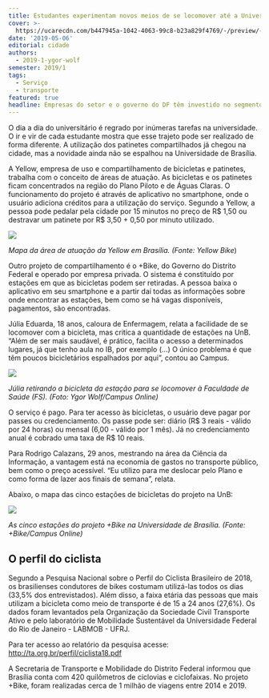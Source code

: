 ```yaml
---
title: Estudantes experimentam novos meios de se locomover até a Universidade
cover: >-
  https://ucarecdn.com/b447945a-1042-4063-99c8-b23a829f4769/-/preview/-/rotate/90/
date: '2019-05-06'
editorial: cidade
authors:
  - 2019-1-ygor-wolf
semester: 2019/1
tags:
  - Serviço
  - transporte
featured: true
headline: Empresas do setor e o governo do DF têm investido no segmento de bicicletas
---
```

O dia a dia do universitário é regrado por inúmeras tarefas na universidade. O ir e vir de cada estudante mostra que esse trajeto pode ser realizado de forma diferente. A utilização dos patinetes compartilhados já chegou na cidade, mas a novidade ainda não se espalhou na Universidade de Brasília. 

A Yellow, empresa de uso e compartilhamento de bicicletas e patinetes, trabalha com o conceito de áreas de atuação. As bicicletas e os patinetes ficam concentrados na região do Plano Piloto e de Águas Claras. O funcionamento do projeto é através de aplicativo no smartphone, onde o usuário adiciona créditos para a utilização do serviço. Segundo a Yellow, a pessoa pode pedalar pela cidade por 15 minutos no preço de R$ 1,50 ou destravar um patinete por R$ 3,50 + 0,50 por minuto utilizado. 

![](https://ucarecdn.com/cad8709c-e79c-4c63-8049-f1321b6a07b4/)

_Mapa da área de atuação da Yellow em Brasília. (Fonte: Yellow Bike_)

Outro projeto de compartilhamento é o +Bike, do Governo do Distrito Federal e operado por empresa privada. O sistema é constituído por estações em que as bicicletas podem ser retiradas. A pessoa baixa o aplicativo em seu smartphone e a partir daí todas as informações sobre onde encontrar as estações, bem como se há vagas disponíveis, pagamentos, são encontradas.

Júlia Eduarda, 18 anos, caloura de Enfermagem, relata a facilidade de se locomover com a bicicleta, mas critica a quantidade de estações na UnB. “Além de ser mais saudável, é prático, facilita o acesso a determinados lugares, já que tenho aula no IB, por exemplo (…) O único problema é que têm poucos bicicletários espalhados por aqui”, contou ao Campus. 

![](https://ucarecdn.com/83fe8afb-e445-4793-8a04-79078ae339ce/)

_Júlia retirando a bicicleta da estação para se locomover à Faculdade de Saúde (FS). (Foto: Ygor Wolf/Campus Online)_

O serviço é pago. Para ter acesso às bicicletas, o usuário deve pagar por passes ou credenciamento. Os passe pode ser: diário (R$ 3 reais - válido por 24 horas) ou mensal (6,00 - válido por 1 mês). Já no credenciamento anual é cobrado uma taxa de R$ 10 reais. 

Para Rodrigo Calazans, 29 anos, mestrando na área da Ciência da Informação, a vantagem está na economia de gastos no transporte público, bem como o preço acessível. “Eu utilizo para me deslocar pelo Plano e como forma de lazer aos finais de semana”, relata.

Abaixo, o mapa das cinco estações de bicicletas do projeto na UnB:

![](https://ucarecdn.com/cf2e7913-143b-4d4a-8293-bbc6a913d122/)

_As cinco estações do projeto +Bike na Universidade de Brasília. (Fonte: +Bike/Campus Online)_

## O perfil do ciclista

Segundo a Pesquisa Nacional sobre o Perfil do Ciclista Brasileiro de 2018, os brasilienses condutores de bikes costumam utilizá-las todos os dias (33,5% dos entrevistados). Além disso, a faixa etária das pessoas que mais utilizam a bicicleta como meio de transporte é de 15 a 24 anos (27,6%). Os dados foram levantados pela Organização da Sociedade Civil Transporte Ativo e pelo laboratório de Mobilidade Sustentável da Universidade Federal do Rio de Janeiro -  LABMOB - UFRJ. 

Para ter acesso ao relatório da pesquisa acesse: <http://ta.org.br/perfil/ciclista18.pdf> 

A Secretaria de Transporte e Mobilidade do Distrito Federal informou que Brasília conta com 420 quilômetros de ciclovias e ciclofaixas. No projeto +Bike, foram realizadas cerca de 1 milhão de viagens entre 2014 e 2019.
